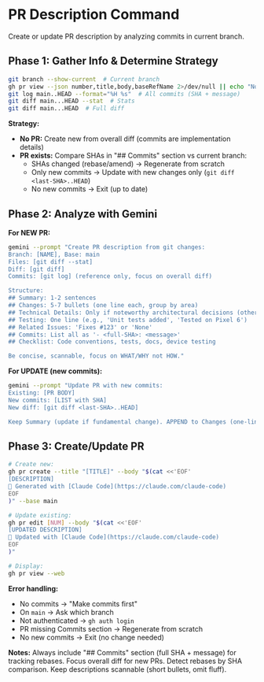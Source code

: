 # PR Description Command

Create or update PR description by analyzing commits in current branch.

## Phase 1: Gather Info & Determine Strategy

```bash
git branch --show-current  # Current branch
gh pr view --json number,title,body,baseRefName 2>/dev/null || echo "No PR"  # Check if PR exists
git log main..HEAD --format="%H %s"  # All commits (SHA + message)
git diff main...HEAD --stat  # Stats
git diff main...HEAD  # Full diff
```

**Strategy:**
- **No PR:** Create new from overall diff (commits are implementation details)
- **PR exists:** Compare SHAs in "## Commits" section vs current branch:
  - SHAs changed (rebase/amend) → Regenerate from scratch
  - Only new commits → Update with new changes only (`git diff <last-SHA>..HEAD`)
  - No new commits → Exit (up to date)

## Phase 2: Analyze with Gemini

**For NEW PR:**
```bash
gemini --prompt "Create PR description from git changes:
Branch: [NAME], Base: main
Files: [git diff --stat]
Diff: [git diff]
Commits: [git log] (reference only, focus on overall diff)

Structure:
## Summary: 1-2 sentences
## Changes: 5-7 bullets (one line each, group by area)
## Technical Details: Only if noteworthy architectural decisions (otherwise OMIT)
## Testing: One line (e.g., 'Unit tests added', 'Tested on Pixel 6')
## Related Issues: 'Fixes #123' or 'None'
## Commits: List all as '- <full-SHA>: <message>'
## Checklist: Code conventions, tests, docs, device testing

Be concise, scannable, focus on WHAT/WHY not HOW."
```

**For UPDATE (new commits):**
```bash
gemini --prompt "Update PR with new commits:
Existing: [PR BODY]
New commits: [LIST with SHA]
New diff: [git diff <last-SHA>..HEAD]

Keep Summary (update if fundamental change). APPEND to Changes (one-line bullets). Update Technical Details/Testing if needed. UPDATE Commits section (all commits). Keep Issues/Checklist. Mark new: '**Update:** <brief>'. Stay concise."
```

## Phase 3: Create/Update PR

```bash
# Create new:
gh pr create --title "[TITLE]" --body "$(cat <<'EOF'
[DESCRIPTION]
🤖 Generated with [Claude Code](https://claude.com/claude-code)
EOF
)" --base main

# Update existing:
gh pr edit [NUM] --body "$(cat <<'EOF'
[UPDATED DESCRIPTION]
🤖 Updated with [Claude Code](https://claude.com/claude-code)
EOF
)"

# Display:
gh pr view --web
```

**Error handling:**
- No commits → "Make commits first"
- On `main` → Ask which branch
- Not authenticated → `gh auth login`
- PR missing Commits section → Regenerate from scratch
- No new commits → Exit (no change needed)

**Notes:** Always include "## Commits" section (full SHA + message) for tracking rebases. Focus overall diff for new PRs. Detect rebases by SHA comparison. Keep descriptions scannable (short bullets, omit fluff).
